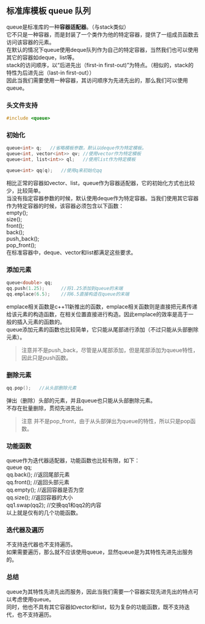 ## 标准库模板 queue 队列
queue是标准库的一种**容器适配器**。（与stack类似）   
它不只是一种容器，而是封装了一个类作为他的特定容器，提供了一组成员函数去访问该容器的元素。   
在默认的情况下queue使用deque队列作为自己的特定容器，当然我们也可以使用其它的容器如deque，list等。   
stack的访问顺序，以“后进先出（first-in first-out)”为特点。（相似的，stack的特性为后进先出（last-in first-out））     
因此当我们需要使用一种容器，其访问顺序为先进先出的，那么我们可以使用queue。    
### 头文件支持
```c
#include <queue>   
```  
### 初始化  
```c
queue<int> q;	//省略模板参数，默认以deque作为特定模板。     
queue<int, vector<int>> qv;	//使用vector作为特定模板    
queue<int, list<int>> ql;	//使用list作为特定模板    

queue<int> qq(q);	//使用q来初始化qq     
```  
相比正常的容器如vector、list，queue作为容器适配器，它的初始化方式也比较少，比较简单。   
当没有指定容器参数的时候，默认使用deque作为特定容器。当我们使用其它容器作为特定容器的时候，该容器必须包含以下函数：   
empty();    
size();   
front();	
back();    
push\_back();    
pop\_front();       
在标准容器中，deque、vector和list都满足这些要求。   
### 添加元素
```c
queue<double> qq;   
qq.push(1.25);		//将1.25添加到queue的末端   
qq.emplace(6.5);	//将6.5直接构造在queue的末端  
```  
emplace相关函数是c++11新推出的函数，emplace相关函数则是直接把元素传递给该元素的构造函数，在相关位置直接进行构造。因此emplace的效率是高于一般的插入元素的函数的。   
queue添加元素的函数也比较简单，它只能从尾部进行添加（不过只能从头部删除元素）。   
> 注意并不是push_back，尽管是从尾部添加，但是尾部添加为queue特性，因此只是push函数。   
### 删除元素
```c
qq.pop();	//从头部删除元素  
```  
弹出（删除）头部的元素，并且queue也只能从头部删除元素。   
不存在批量删除，贯彻先进先出。   
> 注意 并不是pop_front，由于从头部弹出为queue的特性，所以只是pop函数。   
### 功能函数
queue作为迭代器适配器，功能函数也比较有限，如下：   
queue<int> qq;  
qq.back();	//返回尾部元素  
qq.front();	//返回头部元素  
qq.empty();	//返回容器是否为空   
qq.size();	//返回容器的大小  
qq1.swap(qq2);	//交换qq1和qq2的内容   
以上就是仅有的几个功能函数。   
### 迭代器及遍历  
不支持迭代器也不支持遍历。  
如果需要遍历，那么就不应该使用queue，显然queue是为其特性先进先出服务的。     
### 总结
queue为其特性先进先出而服务，因此当我们需要一个容器实现先进先出的特点可以考虑使用queue。  
同时，他也不具有其它容器如vector和list，较为复杂的功能函数，既不支持迭代，也不支持遍历。  